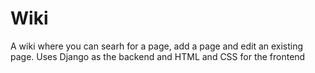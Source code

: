 # Wiki

A wiki where you can searh for a page, add a page and edit an existing page. Uses Django as the backend and HTML and CSS for the frontend
